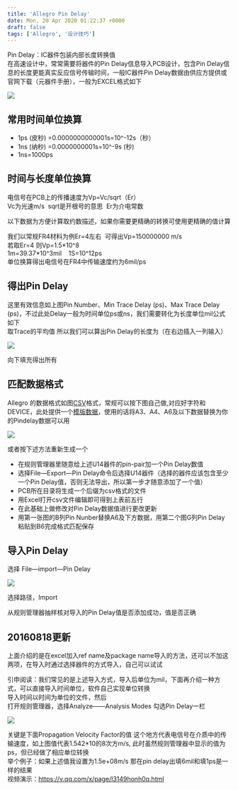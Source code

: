 ```yaml
---
title: 'Allegro Pin Delay'
date: Mon, 20 Apr 2020 01:22:37 +0000
draft: false
tags: ['Allegro', '设计技巧']
---
```


Pin Delay：IC器件包装内部长度转换值  
在高速设计中，常常需要将器件的Pin Delay信息导入PCB设计，包含Pin Delay信息的长度更能真实反应信号传输时间，一般IC器件Pin Delay数据由供应方提供或官网下载（元器件手册），一般为EXCEL格式如下

![](http://a1024.synology.me:222/images/blog2022/Allegro%20Pin%20Delay1.jpg)

常用时间单位换算
--------

*   1ps (皮秒) =0.0000000000001s=10^-12s（秒）
*   1ns (纳秒) =0.0000000001s=10^-9s (秒)
*   1ns=1000ps

时间与长度单位换算
---------

电信号在PCB上的传播速度为Vp=Vc/sqrt（Er）  
Vc为光速m/s  sqrt是开根号的意思  Er为介电常数

以下数据为方便计算取约数描述，如果你需要更精确的转换可使用更精确的值计算

我们以常规FR4材料为例Er=4左右  可得出Vp=150000000 m/s  
若取Er=4 则Vp=1.5\*10^8  
1m=39.37\*10^3mil    1S=10^12ps  
单位换算得出电信号在FR4中传输速度约为6mil/ps

得出Pin Delay
-----------

这里有效信息如上图Pin Number、Min Trace Delay (ps)、Max Trace Delay (ps)，不过此处Delay一般为时间单位ps或ns，我们需要转化为长度单位mil公式如下  
取Trace的平均值 所以我们可以算出Pin Delay的长度为（在右边插入一列输入）

![](http://a1024.synology.me:222/images/blog2022/Allegro%20Pin%20Delay2.jpg)

向下填充得出所有

匹配数据格式
------

Allegro 的数据格式如图[CSV](https://baike.baidu.com/item/CSV/10739?fr=aladdin)格式，常规可以按下图自己做,对应好字符和DEVICE，此处提供一个[模版数据](https://layouto.lanzouf.com/it6N50w837lc)，使用的话将A3、A4、A6及以下数据替换为你的Pindelay数据可以用

![](http://a1024.synology.me:222/images/blog2022/Allegro%20Pin%20Delay3.jpg)

或者按下述方法重新生成一个

*   在规则管理器里随意给上述U14器件的pin-pair加一个Pin Delay数值
*   选择File—Export—Pin Delay命令后选择U14器件（选择的器件应该包含至少一个Pin Delay值，否则无法导出，所以第一步才随意添加了一个值）
*   PCB所在目录将生成一个后缀为csv格式的文件
*   用Excel打开csv文件编辑即可得到上表前五行
*   在此基础上做修改对Pin Delay数据值进行更改更新
*   用第一张图的B列Pin Nunber替换A6及下方数据，用第二个图G列Pin Delay粘贴到B6完成格式匹配保存

导入Pin Delay
-----------

选择 File—import—Pin Delay

![](http://a1024.synology.me:222/images/blog2022/Allegro%20Pin%20Delay4.jpg)

选择路径，Import

从规则管理器抽样核对导入的Pin Delay值是否添加成功，值是否正确

20160818更新
----------

上面介绍的是在excel加入ref name及package name导入的方法，还可以不加这两项，在导入时通过选择器件的方式导入，自己可以试试

引申阅读：我们常见的是上述导入方式，导入后单位为mil，下面再介绍一种方式，可以直接导入时间单位，软件自己实现单位转换  
导入时间以时间为单位的文件，然后  
打开规则管理器，选择Analyze——Analysis Modes 勾选Pin Delay一栏

![](http://a1024.synology.me:222/images/blog2022/Allegro%20Pin%20Delay5.jpg)

关键是下面Propagation Velocity Factor的值 这个地方代表电信号在介质中的传输速度，如上图值代表1.542\*10的8次方m/s, 此时虽然规则管理器中显示的值为ps，但已经做了相应单位转换  
举个例子：如果上述值我设置为1.5e+08m/s 那在pin delay出填6mil和填1ps是一样的结果  
视频演示：https://v.qq.com/x/page/l3149honh0q.html
